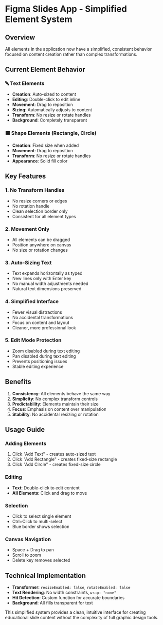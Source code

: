 # Figma Slides App - Simplified Element System

## Overview
All elements in the application now have a simplified, consistent behavior focused on content creation rather than complex transformations.

## Current Element Behavior

### 🔤 Text Elements
- **Creation**: Auto-sized to content
- **Editing**: Double-click to edit inline
- **Movement**: Drag to reposition
- **Sizing**: Automatically adjusts to content
- **Transform**: No resize or rotate handles
- **Background**: Completely transparent

### 🟦 Shape Elements (Rectangle, Circle)
- **Creation**: Fixed size when added
- **Movement**: Drag to reposition
- **Transform**: No resize or rotate handles
- **Appearance**: Solid fill color

## Key Features

### 1. **No Transform Handles**
- No resize corners or edges
- No rotation handle
- Clean selection border only
- Consistent for all element types

### 2. **Movement Only**
- All elements can be dragged
- Position anywhere on canvas
- No size or rotation changes

### 3. **Auto-Sizing Text**
- Text expands horizontally as typed
- New lines only with Enter key
- No manual width adjustments needed
- Natural text dimensions preserved

### 4. **Simplified Interface**
- Fewer visual distractions
- No accidental transformations
- Focus on content and layout
- Cleaner, more professional look

### 5. **Edit Mode Protection**
- Zoom disabled during text editing
- Pan disabled during text editing
- Prevents positioning issues
- Stable editing experience

## Benefits

1. **Consistency**: All elements behave the same way
2. **Simplicity**: No complex transform controls
3. **Predictability**: Elements maintain their size
4. **Focus**: Emphasis on content over manipulation
5. **Stability**: No accidental resizing or rotation

## Usage Guide

### Adding Elements
1. Click "Add Text" - creates auto-sized text
2. Click "Add Rectangle" - creates fixed-size rectangle
3. Click "Add Circle" - creates fixed-size circle

### Editing
- **Text**: Double-click to edit content
- **All Elements**: Click and drag to move

### Selection
- Click to select single element
- Ctrl+Click to multi-select
- Blue border shows selection

### Canvas Navigation
- Space + Drag to pan
- Scroll to zoom
- Delete key removes selected

## Technical Implementation

- **Transformer**: `resizeEnabled: false`, `rotateEnabled: false`
- **Text Rendering**: No width constraints, `wrap: "none"`
- **Hit Detection**: Custom function for accurate boundaries
- **Background**: All fills transparent for text

This simplified system provides a clean, intuitive interface for creating educational slide content without the complexity of full graphic design tools.